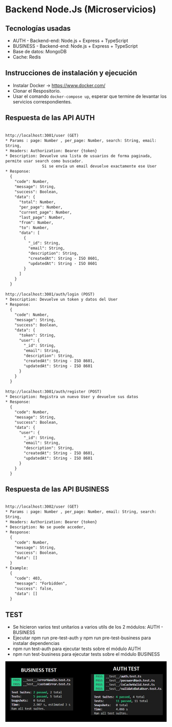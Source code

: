 # Backend Node.Js (Microservicios)

## Tecnologías usadas

* AUTH - Backend-end: Node.js + Express + TypeScript
* BUSINESS - Backend-end: Node.js + Express + TypeScript
* Base de datos: MongoDB
* Cache: Redis


## Instrucciones de instalación y ejecución

* Instalar Docker -> https://www.docker.com/
* Clonar el Respositorio.
* Usar el comando `docker-compose up`, esperar que termine de levantar los servicios correspondientes.

## Respuesta de las API AUTH

```

http://localhost:3001/user (GET)
* Params : page: Number , per_page: Number, search: String, email: String,
* Headers: Authorization: Bearer {token}
* Description: Devuelve una lista de usuarios de forma paginada, permite usar search como buscador.
                Si se envía un email devuelve exactamente ese User
* Response:
  {
    "code": Number,
    "message": String,
    "success": Boolean,
    "data": {
      "total": Number,
      "per_page": Number,
      "current_page": Number,
      "last_page": Number,
      "from": Number,
      "to": Number,
      "data": [
        {
          "_id": String,
          "email": String,
          "description": String,
          "createdAt": String - ISO 8601,
          "updatedAt": String - ISO 8601
        }
      ]
    }
  }

http://localhost:3001/auth/login (POST)
* Description: Devuelve un token y datos del User
* Response:
  {
    "code": Number,
    "message": String,
    "success": Boolean,
    "data": {
      "token": String,
      "user": {
        "_id": String,
        "email": String,
        "description": String,
        "createdAt": String - ISO 8601,
        "updatedAt": String - ISO 8601
      }
    }
  }

http://localhost:3001/auth/register (POST)
* Description: Registra un nuevo User y devuelve sus datos
* Response:
  {
    "code": Number,
    "message": String,
    "success": Boolean,
    "data": {
      "user": {
        "_id": String,
        "email": String,
        "description": String,
        "createdAt": String - ISO 8601,
        "updatedAt": String - ISO 8601
      }
    }
  }

```

## Respuesta de las API BUSINESS
```

http://localhost:3002/user (GET)
* Params : page: Number , per_page: Number, email: String, search: String,
* Headers: Authorization: Bearer {token}
* Description: No se puede acceder,
* Response:
  {
    "code": Number,
    "message": String,
    "success": Boolean,
    "data": []
  }
* Example:
  {
    "code": 403,
    "message": "Forbidden",
    "success": false,
    "data": []
  }

```

## TEST
* Se hicieron varios test unitarios a varios utils de los 2 módulos: AUTH - BUSINESS
* Ejecutar npm run pre-test-auth y npm run pre-test-business para instalar dependencias
* npm run test-auth para ejecutar tests sobre el módulo  AUTH
* npm run test-business para ejecutar tests sobre el módulo  BUSINESS

![1](./test.jpg)
